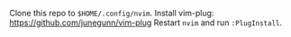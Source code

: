 Clone this repo to `$HOME/.config/nvim`.
Install vim-plug: https://github.com/junegunn/vim-plug
Restart `nvim` and run `:PlugInstall`.
